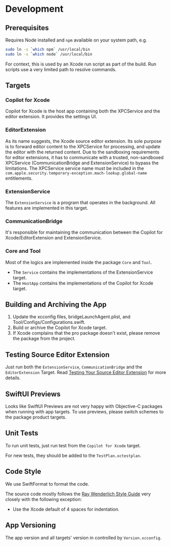 # Development

## Prerequisites

Requires Node installed and `npm` available on your system path, e.g.

```sh
sudo ln -s `which npm` /usr/local/bin
sudo ln -s `which node` /usr/local/bin
```

For context, this is used by an Xcode run script as part of the build. Run
scripts use a very limited path to resolve commands.

## Targets 

### Copilot for Xcode

Copilot for Xcode is the host app containing both the XPCService and the editor extension. It provides the settings UI.

### EditorExtension

As its name suggests, the Xcode source editor extension. Its sole purpose is to forward editor content to the XPCService for processing, and update the editor with the returned content. Due to the sandboxing requirements for editor extensions, it has to communicate with a trusted, non-sandboxed XPCService (CommunicationBridge and ExtensionService) to bypass the limitations. The XPCService service name must be included in the `com.apple.security.temporary-exception.mach-lookup.global-name` entitlements.

### ExtensionService

The `ExtensionService` is a program that operates in the background. All features are implemented in this target.

### CommunicationBridge

It's responsible for maintaining the communication between the Copilot for Xcode/EditorExtension and ExtensionService.

### Core and Tool

Most of the logics are implemented inside the package `Core` and `Tool`.

- The `Service` contains the implementations of the ExtensionService target.
- The `HostApp` contains the implementations of the Copilot for Xcode target.

## Building and Archiving the App

1. Update the xcconfig files, bridgeLaunchAgent.plist, and Tool/Configs/Configurations.swift.
2. Build or archive the Copilot for Xcode target.
3. If Xcode complains that the pro package doesn't exist, please remove the package from the project.

## Testing Source Editor Extension

Just run both the `ExtensionService`, `CommunicationBridge` and the `EditorExtension` Target. Read [Testing Your Source Editor Extension](https://developer.apple.com/documentation/xcodekit/testing_your_source_editor_extension) for more details.

## SwiftUI Previews

Looks like SwiftUI Previews are not very happy with Objective-C packages when running with app targets. To use previews, please switch schemes to the package product targets.

## Unit Tests

To run unit tests, just run test from the `Copilot for Xcode` target.

For new tests, they should be added to the `TestPlan.xctestplan`.

## Code Style

We use SwiftFormat to format the code.

The source code mostly follows the [Ray Wenderlich Style Guide](https://github.com/raywenderlich/swift-style-guide) very closely with the following exception:

- Use the Xcode default of 4 spaces for indentation.

## App Versioning

The app version and all targets' version in controlled by `Version.xcconfig`.
